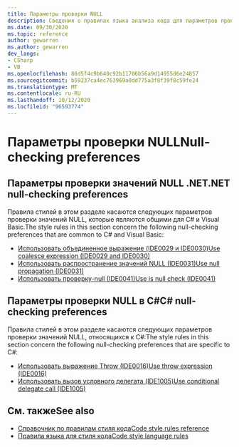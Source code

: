 ```yaml
---
title: Параметры проверки NULL
description: Сведения о правилах языка анализа кода для параметров проверки значений NULL
ms.date: 09/30/2020
ms.topic: reference
author: gewarren
ms.author: gewarren
dev_langs:
- CSharp
- VB
ms.openlocfilehash: 86d5f4c9b640c92b11706b56a9d14955d6e24857
ms.sourcegitcommit: b59237ca4ec763969a0dd775a3f8f39f8c59fe24
ms.translationtype: MT
ms.contentlocale: ru-RU
ms.lasthandoff: 10/12/2020
ms.locfileid: "96593774"
---
```

# <a name="null-checking-preferences"></a><span data-ttu-id="e2a55-103">Параметры проверки NULL</span><span class="sxs-lookup"><span data-stu-id="e2a55-103">Null-checking preferences</span></span>

## <a name="net-null-checking-preferences"></a><span data-ttu-id="e2a55-104">Параметры проверки значений NULL .NET</span><span class="sxs-lookup"><span data-stu-id="e2a55-104">.NET null-checking preferences</span></span>

<span data-ttu-id="e2a55-105">Правила стилей в этом разделе касаются следующих параметров проверки значений NULL, которые являются общими для C# и Visual Basic.</span><span class="sxs-lookup"><span data-stu-id="e2a55-105">The style rules in this section concern the following null-checking preferences that are common to C# and Visual Basic:</span></span>

- [<span data-ttu-id="e2a55-106">Использовать объединенное выражение (IDE0029 и IDE0030)</span><span class="sxs-lookup"><span data-stu-id="e2a55-106">Use coalesce expression (IDE0029 and IDE0030)</span></span>](ide0029-ide0030.md)
- [<span data-ttu-id="e2a55-107">Использовать распространение значений NULL (IDE0031)</span><span class="sxs-lookup"><span data-stu-id="e2a55-107">Use null propagation (IDE0031)</span></span>](ide0031.md)
- [<span data-ttu-id="e2a55-108">Использовать проверку-null (IDE0041)</span><span class="sxs-lookup"><span data-stu-id="e2a55-108">Use is null check (IDE0041)</span></span>](ide0041.md)

## <a name="c-null-checking-preferences"></a><span data-ttu-id="e2a55-109">Параметры проверки NULL в C#</span><span class="sxs-lookup"><span data-stu-id="e2a55-109">C# null-checking preferences</span></span>

<span data-ttu-id="e2a55-110">Правила стилей в этом разделе касаются следующих параметров проверки значений NULL, относящихся к C#:</span><span class="sxs-lookup"><span data-stu-id="e2a55-110">The style rules in this section concern the following null-checking preferences that are specific to C#:</span></span>

- [<span data-ttu-id="e2a55-111">Использовать выражение Throw (IDE0016)</span><span class="sxs-lookup"><span data-stu-id="e2a55-111">Use throw expression (IDE0016)</span></span>](ide0016.md)
- [<span data-ttu-id="e2a55-112">Использовать вызов условного делегата (IDE1005)</span><span class="sxs-lookup"><span data-stu-id="e2a55-112">Use conditional delegate call (IDE1005)</span></span>](ide1005.md)

## <a name="see-also"></a><span data-ttu-id="e2a55-113">См. также</span><span class="sxs-lookup"><span data-stu-id="e2a55-113">See also</span></span>

- [<span data-ttu-id="e2a55-114">Справочник по правилам стиля кода</span><span class="sxs-lookup"><span data-stu-id="e2a55-114">Code style rules reference</span></span>](index.md)
- [<span data-ttu-id="e2a55-115">Правила языка для стиля кода</span><span class="sxs-lookup"><span data-stu-id="e2a55-115">Code style language rules</span></span>](language-rules.md)
